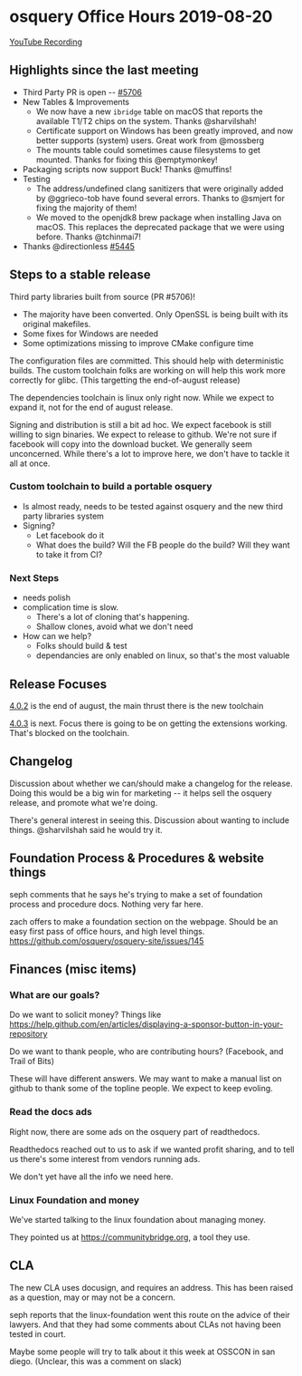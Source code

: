 # osquery Office Hours 2019-08-20

[YouTube Recording](https://www.youtube.com/watch?v=sSpoM1ebYWc)

## Highlights since the last meeting

* Third Party PR is open -- [#5706](https://github.com/osquery/osquery/pull/5706)
* New Tables & Improvements
  * We now have a new `ibridge` table on macOS that reports the available T1/T2 chips on the system. Thanks @sharvilshah!
  * Certificate support on Windows has been greatly improved, and now better supports (system) users. Great work from @mossberg
  * The mounts table could sometimes cause filesystems to get mounted. Thanks for fixing this @emptymonkey!
* Packaging scripts now support Buck! Thanks @muffins!
* Testing
  * The address/undefined clang sanitizers that were originally added by @ggrieco-tob have found several errors. Thanks to @smjert for fixing the majority of them!
  * We moved to the openjdk8 brew package when installing Java on macOS. This replaces the deprecated package that we were using before. Thanks @tchinmai7!
* Thanks @directionless [#5445](https://github.com/osquery/osquery/pull/5444)


## Steps to a stable release

Third party libraries built from source (PR #5706)!

* The majority have been converted. Only OpenSSL is being built with its original makefiles.
* Some fixes for Windows are needed
* Some optimizations missing to improve CMake configure time

The configuration files are committed. This should help with deterministic builds. The custom toolchain folks are working on will help this work more correctly for glibc. (This targetting the end-of-august release)

The dependencies toolchain is linux only right now. While we expect to expand it, not for the end of august release. 

Signing and distribution is still a bit ad hoc. We expect facebook is still willing to sign binaries. We expect to release to github. We're not sure if facebook will copy into the download bucket. We generally seem unconcerned. While there's a lot to improve here, we don't have to tackle it all at once. 

### Custom toolchain to build a portable osquery

* Is almost ready, needs to be tested against osquery and the new third party libraries system
* Signing?
  * Let facebook do it
  * What does the build? Will the FB people do the build? Will they want to take it from CI?

### Next Steps

* needs polish
* complication time is slow.
  * There's a lot of cloning that's happening.
  * Shallow clones, avoid what we don't need
* How can we help?
  * Folks should build & test
  * dependancies are only enabled on linux, so that's the most valuable


## Release Focuses

[4.0.2](https://github.com/osquery/osquery/milestone/42) is the end of august, the main thrust there is the new toolchain

[4.0.3](https://github.com/osquery/osquery/milestone/43) is next. Focus there is going to be on getting the extensions working. That's blocked on the toolchain.

## Changelog

Discussion about whether we can/should make a changelog for the release. Doing this would be a big win for marketing -- it helps sell the osquery release, and promote what we're doing. 

There's general interest in seeing this. Discussion about wanting to include things. @sharvilshah said he would try it.

## Foundation Process & Procedures & website things

seph comments that he says he's trying to make a set of foundation process and procedure docs. Nothing very far here. 

zach offers to make a foundation section on the webpage. Should be an easy first pass of office hours, and high level things. 
https://github.com/osquery/osquery-site/issues/145


## Finances (misc items)

### What are our goals?

Do we want to solicit money? Things like https://help.github.com/en/articles/displaying-a-sponsor-button-in-your-repository

Do we want to thank people, who are contributing hours? (Facebook, and Trail of Bits)

These will have different answers. We may want to make a manual list on github to thank some of the topline people. We expect to keep evoling.

### Read the docs ads

Right now, there are some ads on the osquery part of readthedocs. 

Readthedocs reached out to us to ask if we wanted profit sharing, and to tell us there's some interest from vendors running ads. 

We don't yet have all the info we need here.

### Linux Foundation and money

We've started talking to the linux foundation about managing money.

They pointed us at https://communitybridge.org, a tool they use. 

## CLA

The new CLA uses docusign, and requires an address. This has been raised as a question, may or may not be a concern.

seph reports that the linux-foundation went this route on the advice of their lawyers. And that they had some comments about CLAs not having been tested in court.

Maybe some people will try to talk about it this week at OSSCON in san diego. (Unclear, this was a comment on slack)
